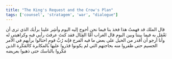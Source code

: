 ```yaml
---
title: "The King's Request and the Crow's Plan"
tags: ['counsel', 'stratagem', 'war', "dialogue"]
---
```


 قال الملك قد فهمتُ هذا فخذ بنا فيما نحن أحوج إليه اليوم وأشِر علينا برأيك الذي ترى أن نَعْمَل به فيما بيننا وبين البوم
قال الغراب أمَّا القِتَال فقد كنتَ عرفتَ رأيي فيه وكراهيتي له وأنا أرجو أن أقدر من الحيل على بعض ما فيه الفرج فإنه رُبَّ قومٍ احتالوا برأيهم في الأمر الجسيم حتى ظفروا منه بحاجتهم التي لم يكونوا قدَروا عليها بالمكابرة كالمَكَرة الذين مَكَروا بالناسك حتى ذهبوا بعريضه
